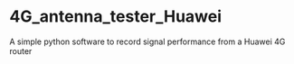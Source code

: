 # 4G_antenna_tester_Huawei
A simple python software to record signal performance from a Huawei 4G router

